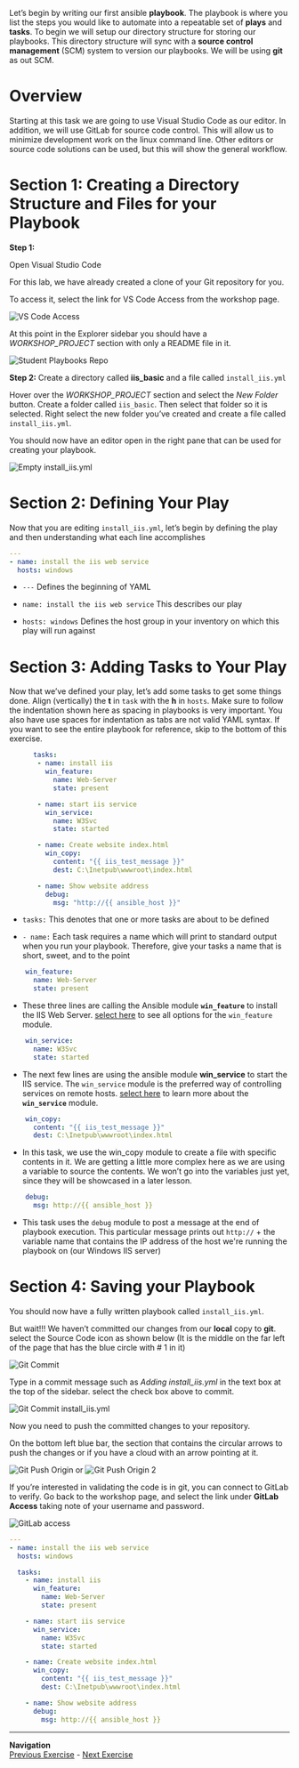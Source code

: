 Let’s begin by writing our first ansible **playbook**. The playbook is
where you list the steps you would like to automate into a repeatable
set of **plays** and **tasks**. To begin we will setup our directory
structure for storing our playbooks. This directory structure will sync
with a **source control management** (SCM) system to version our
playbooks. We will be using **git** as out SCM.

Overview
========

Starting at this task we are going to use Visual Studio Code as our
editor. In addition, we will use GitLab for source code control. This
will allow us to minimize development work on the linux command line.
Other editors or source code solutions can be used, but this will show
the general workflow.

Section 1: Creating a Directory Structure and Files for your Playbook
=====================================================================

**Step 1:**

Open Visual Studio Code

For this lab, we have already created a clone of your Git repository for
you.

To access it, select the link for VS Code Access from the workshop page.

![VS Code Access](images/3-vscode-access.png)

At this point in the Explorer sidebar you should have a *WORKSHOP_PROJECT*
section with only a README file in it.

![Student Playbooks Repo](images/3-vscode-open-folder.png)

**Step 2:** Create a directory called **iis\_basic** and a file called
`install_iis.yml`

Hover over the *WORKSHOP_PROJECT* section and select the *New Folder* button.
Create a folder called `iis_basic`. Then select that folder so it is
selected. Right select the new folder you’ve created and create a file
called `install_iis.yml`.

You should now have an editor open in the right pane that can be used
for creating your playbook.

![Empty install\_iis.yml](images/3-vscode-create-folders.png)

Section 2: Defining Your Play
=============================

Now that you are editing `install_iis.yml`, let’s begin by defining the
play and then understanding what each line accomplishes

```yaml
---
- name: install the iis web service
  hosts: windows
```

- `---` Defines the beginning of YAML

- `name: install the iis web service` This describes our play

- `hosts: windows` Defines the host group in your inventory on which this
  play will run against

Section 3: Adding Tasks to Your Play
====================================

Now that we’ve defined your play, let’s add some tasks to get some
things done. Align (vertically) the **t** in `task` with the **h** in
`hosts`.
Make sure to follow the indentation shown here as spacing in playbooks is very important. You also have use
spaces for indentation as tabs are not valid YAML syntax.
If you want to see the entire playbook for reference, skip to the bottom
of this exercise.

<!-- {% raw %} -->
```yaml
      tasks:
       - name: install iis
         win_feature:
           name: Web-Server
           state: present

       - name: start iis service
         win_service:
           name: W3Svc
           state: started

       - name: Create website index.html
         win_copy:
           content: "{{ iis_test_message }}"
           dest: C:\Inetpub\wwwroot\index.html

       - name: Show website address
         debug:
           msg: "http://{{ ansible_host }}"
```
<!-- {% endraw %} -->

- `tasks:` This denotes that one or more tasks are about to be defined

- `- name:` Each task requires a name which will print to standard
  output when you run your playbook. Therefore, give your tasks a name
  that is short, sweet, and to the point

<!-- -->

```yaml
    win_feature:
      name: Web-Server
      state: present
```

- These three lines are calling the Ansible module **`win_feature`** to
  install the IIS Web Server. [select
  here](https://docs.ansible.com/ansible/latest/collections/ansible/windows/win_feature_module.html)
  to see all options for the `win_feature` module.

<!-- -->
```yaml
    win_service:
      name: W3Svc
      state: started
```

- The next few lines are using the ansible module **win\_service** to
  start the IIS service. The `win_service` module is the preferred way
  of controlling services on remote hosts. [select
  here](https://docs.ansible.com/ansible/latest/collections/ansible/windows/win_service_module.html)
  to learn more about the **`win_service`** module.

<!-- {% raw %} -->
```yaml
    win_copy:
      content: "{{ iis_test_message }}"
      dest: C:\Inetpub\wwwroot\index.html
```
<!-- {% endraw %} -->

- In this task, we use the win\_copy module to create a file with
  specific contents in it. We are getting a little more complex here
  as we are using a variable to source the contents. We won’t go into
  the variables just yet, since they will be showcased in a later
  lesson.

<!-- {% raw %} -->
```yaml
    debug:
      msg: http://{{ ansible_host }}
```
<!-- {% endraw %} -->

- This task uses the `debug` module to post a message at the end of playbook execution. This particular message prints out `http://` + the variable name that contains the IP address of the host we're running the playbook on (our Windows IIS server)

Section 4: Saving your Playbook
===============================

You should now have a fully written playbook
called `install_iis.yml`.

But wait!!! We haven’t committed our changes from our **local** copy to
**git**. select the Source Code icon as shown below (It is the middle on
the far left of the page that has the blue circle with \# 1 in it)

![Git Commit](images/3-vscode-select-commit.png)

Type in a commit message such as *Adding install\_iis.yml* in the text
box at the top of the sidebar. select the check box above to commit. 

![Git Commit install\_iis.yml](images/3-vscode-commit.png)

Now you need to push the committed changes to your repository.

On the bottom left blue bar,  the section that contains the
circular arrows to push the changes or if you have a cloud with an arrow pointing at it.   

![Git Push Origin](images/3-vscode-push.png)
or
![Git Push Origin 2](images/3-vscode-push_2.png)

If you’re interested in validating the code is in git, you can connect
to GitLab to verify. Go back to the workshop page, and select the link under **GitLab Access** taking note of your username and password.

![GitLab access](images/3-vscode-gitlab-access.png)



<!-- {% raw %} -->
```yaml
---
- name: install the iis web service
  hosts: windows

  tasks:
    - name: install iis
      win_feature:
        name: Web-Server
        state: present

    - name: start iis service
      win_service:
        name: W3Svc
        state: started

    - name: Create website index.html
      win_copy:
        content: "{{ iis_test_message }}"
        dest: C:\Inetpub\wwwroot\index.html

    - name: Show website address
      debug:
        msg: http://{{ ansible_host }}
```
<!-- {% endraw %} -->


----
**Navigation**
<br>
[Previous Exercise](../2-adhoc) - [Next Exercise](../4-projects)
